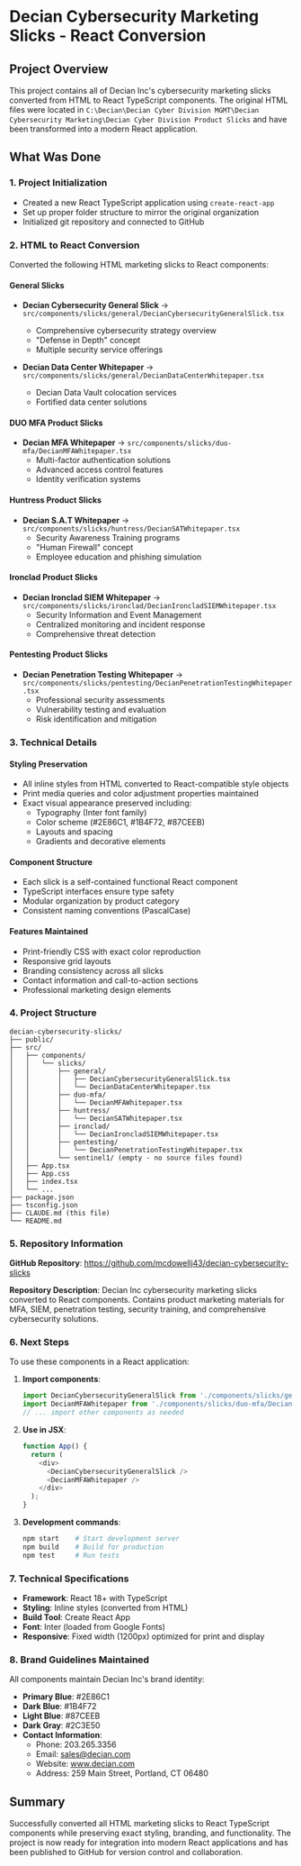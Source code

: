 # Decian Cybersecurity Marketing Slicks - React Conversion

## Project Overview

This project contains all of Decian Inc's cybersecurity marketing slicks converted from HTML to React TypeScript components. The original HTML files were located in `C:\Decian\Decian Cyber Division MGMT\Decian Cybersecurity Marketing\Decian Cyber Division Product Slicks` and have been transformed into a modern React application.

## What Was Done

### 1. Project Initialization
- Created a new React TypeScript application using `create-react-app`
- Set up proper folder structure to mirror the original organization
- Initialized git repository and connected to GitHub

### 2. HTML to React Conversion
Converted the following HTML marketing slicks to React components:

#### General Slicks
- **Decian Cybersecurity General Slick** → `src/components/slicks/general/DecianCybersecurityGeneralSlick.tsx`
  - Comprehensive cybersecurity strategy overview
  - "Defense in Depth" concept
  - Multiple security service offerings

- **Decian Data Center Whitepaper** → `src/components/slicks/general/DecianDataCenterWhitepaper.tsx`
  - Decian Data Vault colocation services
  - Fortified data center solutions

#### DUO MFA Product Slicks
- **Decian MFA Whitepaper** → `src/components/slicks/duo-mfa/DecianMFAWhitepaper.tsx`
  - Multi-factor authentication solutions
  - Advanced access control features
  - Identity verification systems

#### Huntress Product Slicks
- **Decian S.A.T Whitepaper** → `src/components/slicks/huntress/DecianSATWhitepaper.tsx`
  - Security Awareness Training programs
  - "Human Firewall" concept
  - Employee education and phishing simulation

#### Ironclad Product Slicks
- **Decian Ironclad SIEM Whitepaper** → `src/components/slicks/ironclad/DecianIroncladSIEMWhitepaper.tsx`
  - Security Information and Event Management
  - Centralized monitoring and incident response
  - Comprehensive threat detection

#### Pentesting Product Slicks
- **Decian Penetration Testing Whitepaper** → `src/components/slicks/pentesting/DecianPenetrationTestingWhitepaper.tsx`
  - Professional security assessments
  - Vulnerability testing and evaluation
  - Risk identification and mitigation

### 3. Technical Details

#### Styling Preservation
- All inline styles from HTML converted to React-compatible style objects
- Print media queries and color adjustment properties maintained
- Exact visual appearance preserved including:
  - Typography (Inter font family)
  - Color scheme (#2E86C1, #1B4F72, #87CEEB)
  - Layouts and spacing
  - Gradients and decorative elements

#### Component Structure
- Each slick is a self-contained functional React component
- TypeScript interfaces ensure type safety
- Modular organization by product category
- Consistent naming conventions (PascalCase)

#### Features Maintained
- Print-friendly CSS with exact color reproduction
- Responsive grid layouts
- Branding consistency across all slicks
- Contact information and call-to-action sections
- Professional marketing design elements

### 4. Project Structure

```
decian-cybersecurity-slicks/
├── public/
├── src/
│   ├── components/
│   │   └── slicks/
│   │       ├── general/
│   │       │   ├── DecianCybersecurityGeneralSlick.tsx
│   │       │   └── DecianDataCenterWhitepaper.tsx
│   │       ├── duo-mfa/
│   │       │   └── DecianMFAWhitepaper.tsx
│   │       ├── huntress/
│   │       │   └── DecianSATWhitepaper.tsx
│   │       ├── ironclad/
│   │       │   └── DecianIroncladSIEMWhitepaper.tsx
│   │       ├── pentesting/
│   │       │   └── DecianPenetrationTestingWhitepaper.tsx
│   │       └── sentinel1/ (empty - no source files found)
│   ├── App.tsx
│   ├── App.css
│   ├── index.tsx
│   └── ...
├── package.json
├── tsconfig.json
├── CLAUDE.md (this file)
└── README.md
```

### 5. Repository Information

**GitHub Repository**: https://github.com/mcdowellj43/decian-cybersecurity-slicks

**Repository Description**: Decian Inc cybersecurity marketing slicks converted to React components. Contains product marketing materials for MFA, SIEM, penetration testing, security training, and comprehensive cybersecurity solutions.

### 6. Next Steps

To use these components in a React application:

1. **Import components**:
   ```typescript
   import DecianCybersecurityGeneralSlick from './components/slicks/general/DecianCybersecurityGeneralSlick';
   import DecianMFAWhitepaper from './components/slicks/duo-mfa/DecianMFAWhitepaper';
   // ... import other components as needed
   ```

2. **Use in JSX**:
   ```typescript
   function App() {
     return (
       <div>
         <DecianCybersecurityGeneralSlick />
         <DecianMFAWhitepaper />
       </div>
     );
   }
   ```

3. **Development commands**:
   ```bash
   npm start    # Start development server
   npm build    # Build for production
   npm test     # Run tests
   ```

### 7. Technical Specifications

- **Framework**: React 18+ with TypeScript
- **Styling**: Inline styles (converted from HTML)
- **Build Tool**: Create React App
- **Font**: Inter (loaded from Google Fonts)
- **Responsive**: Fixed width (1200px) optimized for print and display

### 8. Brand Guidelines Maintained

All components maintain Decian Inc's brand identity:
- **Primary Blue**: #2E86C1
- **Dark Blue**: #1B4F72
- **Light Blue**: #87CEEB
- **Dark Gray**: #2C3E50
- **Contact Information**:
  - Phone: 203.265.3356
  - Email: sales@decian.com
  - Website: www.decian.com
  - Address: 259 Main Street, Portland, CT 06480

## Summary

Successfully converted all HTML marketing slicks to React TypeScript components while preserving exact styling, branding, and functionality. The project is now ready for integration into modern React applications and has been published to GitHub for version control and collaboration.